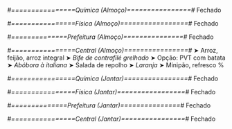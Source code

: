 
*#================Química (Almoço)================#*
Fechado

*#================Física (Almoço)=================#*
Fechado

*#==============Prefeitura (Almoço)===============#*
Fechado

*#================Central (Almoço)================#*
➤ Arroz, feijão, arroz integral
➤ *Bife de contrafilé grelhado*
➤ Opção: PVT com batata
➤ *Abóbora à italiana*
➤ Salada de repolho
➤ *Laranja*
➤ Minipão, refresco
%

*#================Química (Jantar)================#*
Fechado

*#================Física (Jantar)=================#*
Fechado

*#==============Prefeitura (Jantar)===============#*
Fechado

*#================Central (Jantar)================#*
Fechado
